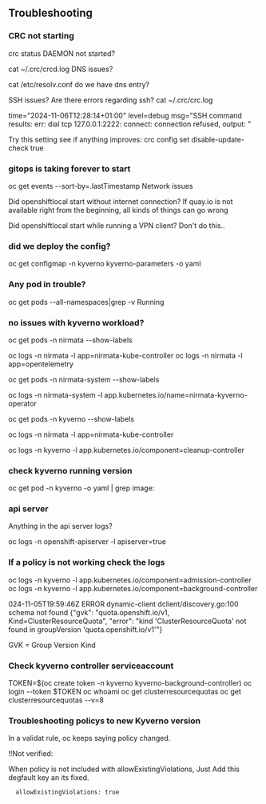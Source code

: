 ## Troubleshooting

### CRC not starting

crc status
DAEMON not started?

cat ~/.crc/crcd.log
DNS issues?

cat /etc/resolv.conf
do we have dns entry?

SSH issues?
Are there errors regarding ssh?
cat ~/.crc/crc.log

time="2024-11-06T12:28:14+01:00" level=debug msg="SSH command results: err: dial tcp 127.0.0.1:2222: connect: connection refused, output: "

Try this setting see if anything improves:
crc config set disable-update-check true


### gitops is taking forever to start

oc get events --sort-by=.lastTimestamp 
Network issues

Did openshiftlocal start without internet connection?
If quay.io is not available right from the beginning,
all kinds of things can go wrong

Did openshiftlocal start while running a VPN client?
Don't do this..

### did we deploy the config?

oc get configmap -n kyverno kyverno-parameters -o yaml

### Any pod in trouble?

oc get pods --all-namespaces|grep -v Running  

### no issues with kyverno workload?

oc get pods -n nirmata --show-labels

oc logs -n nirmata -l app=nirmata-kube-controller
oc logs -n nirmata -l app=opentelemetry

oc get pods -n nirmata-system --show-labels

oc logs -n nirmata-system -l app.kubernetes.io/name=nirmata-kyverno-operator

oc get pods -n kyverno --show-labels

oc logs -n nirmata -l app=nirmata-kube-controller

oc logs -n kyverno -l app.kubernetes.io/component=cleanup-controller

### check kyverno running version

oc get pod -n kyverno -o yaml | grep image:


### api server

Anything in the api server logs?

oc logs -n openshift-apiserver -l apiserver=true

### If a policy is not working check the logs

oc logs -n kyverno -l app.kubernetes.io/component=admission-controller
oc logs -n kyverno -l app.kubernetes.io/component=background-controller

024-11-05T19:59:46Z	ERROR	dynamic-client	dclient/discovery.go:100	schema not found	{"gvk": "quota.openshift.io/v1, Kind=ClusterResourceQuota", "error": "kind 'ClusterResourceQuota' not found in groupVersion 'quota.openshift.io/v1'"}

GVK = Group Version Kind

### Check kyverno controller serviceaccount

TOKEN=$(oc create token -n kyverno kyverno-background-controller)
oc login --token $TOKEN
oc whoami
oc get clusterresourcequotas
oc get clusterresourcequotas --v=8


### Troubleshooting policys to new Kyverno version

In a validat rule, oc keeps saying policy changed.

!!Not verified:

When policy is not included with allowExistingViolations, 
Just Add this degfault key an its fixed.

      allowExistingViolations: true